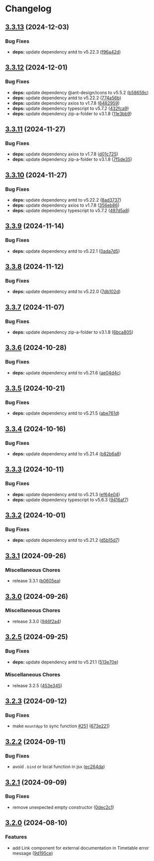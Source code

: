 # Changelog

## [3.3.13](https://github.com/thangved/ctu-extension/compare/v3.3.12...v3.3.13) (2024-12-03)


### Bug Fixes

* **deps:** update dependency antd to v5.22.3 ([f96a42d](https://github.com/thangved/ctu-extension/commit/f96a42d5f30076ede41349fb51825d2abfef26bf))

## [3.3.12](https://github.com/thangved/ctu-extension/compare/v3.3.11...v3.3.12) (2024-12-01)

### Bug Fixes

-   **deps:** update dependency @ant-design/icons to v5.5.2 ([b58659c](https://github.com/thangved/ctu-extension/commit/b58659c334c1c2112b9a2e3a3a5f660a900f5163))
-   **deps:** update dependency antd to v5.22.2 ([774a56b](https://github.com/thangved/ctu-extension/commit/774a56b151ccc8993e823842a239cff1a7d43c15))
-   **deps:** update dependency axios to v1.7.8 ([6482959](https://github.com/thangved/ctu-extension/commit/6482959edc8901595530aae8d5bc93cff2d01045))
-   **deps:** update dependency typescript to v5.7.2 ([432fca9](https://github.com/thangved/ctu-extension/commit/432fca96c14b09c77a19d95322758a5ccf280c75))
-   **deps:** update dependency zip-a-folder to v3.1.8 ([11e3bb9](https://github.com/thangved/ctu-extension/commit/11e3bb9f86040c85290558ab031d3277634b950d))

## [3.3.11](https://github.com/thangved/ctu-extension/compare/v3.3.10...v3.3.11) (2024-11-27)

### Bug Fixes

-   **deps:** update dependency axios to v1.7.8 ([d01c725](https://github.com/thangved/ctu-extension/commit/d01c7258bb1e07cf2cfd10bdbfd91d33623de027))
-   **deps:** update dependency zip-a-folder to v3.1.8 ([7f5de35](https://github.com/thangved/ctu-extension/commit/7f5de358848ee0f5044d339aaac1ad8028f7dd17))

## [3.3.10](https://github.com/thangved/ctu-extension/compare/v3.3.9...v3.3.10) (2024-11-27)

### Bug Fixes

-   **deps:** update dependency antd to v5.22.2 ([8ad3737](https://github.com/thangved/ctu-extension/commit/8ad3737a0ebc9fc1f1956dd2197dc6895b52c712))
-   **deps:** update dependency axios to v1.7.8 ([356eb86](https://github.com/thangved/ctu-extension/commit/356eb86397af3a32c20cdf95e4116909800e7ecc))
-   **deps:** update dependency typescript to v5.7.2 ([497d5a8](https://github.com/thangved/ctu-extension/commit/497d5a81d0e8eb980b9764ee87731a337b7b3967))

## [3.3.9](https://github.com/thangved/ctu-extension/compare/v3.3.8...v3.3.9) (2024-11-14)

### Bug Fixes

-   **deps:** update dependency antd to v5.22.1 ([0ada7d5](https://github.com/thangved/ctu-extension/commit/0ada7d5b4889bf127fdc4a4d30e348c254417546))

## [3.3.8](https://github.com/thangved/ctu-extension/compare/v3.3.7...v3.3.8) (2024-11-12)

### Bug Fixes

-   **deps:** update dependency antd to v5.22.0 ([7db102d](https://github.com/thangved/ctu-extension/commit/7db102d8dd9737f4e48db569ba972a2b4a8a02ce))

## [3.3.7](https://github.com/thangved/ctu-extension/compare/v3.3.6...v3.3.7) (2024-11-07)

### Bug Fixes

-   **deps:** update dependency zip-a-folder to v3.1.8 ([6bca805](https://github.com/thangved/ctu-extension/commit/6bca80594ca2d6797d9c57f8e7853648d8726253))

## [3.3.6](https://github.com/thangved/ctu-extension/compare/v3.3.5...v3.3.6) (2024-10-28)

### Bug Fixes

-   **deps:** update dependency antd to v5.21.6 ([ae04d4c](https://github.com/thangved/ctu-extension/commit/ae04d4ce3ebf29c228896cafcaf4860a744afdfd))

## [3.3.5](https://github.com/thangved/ctu-extension/compare/v3.3.4...v3.3.5) (2024-10-21)

### Bug Fixes

-   **deps:** update dependency antd to v5.21.5 ([abe761d](https://github.com/thangved/ctu-extension/commit/abe761dfcf770b572365cc3ea0b7fcaf795bd4f3))

## [3.3.4](https://github.com/thangved/ctu-extension/compare/v3.3.3...v3.3.4) (2024-10-16)

### Bug Fixes

-   **deps:** update dependency antd to v5.21.4 ([b82b6a8](https://github.com/thangved/ctu-extension/commit/b82b6a8e3f82c4007a8d0e436d756536d6b02c03))

## [3.3.3](https://github.com/thangved/ctu-extension/compare/v3.3.2...v3.3.3) (2024-10-11)

### Bug Fixes

-   **deps:** update dependency antd to v5.21.3 ([ef64e04](https://github.com/thangved/ctu-extension/commit/ef64e0469e1213c32259f99bd8ec998da5c45030))
-   **deps:** update dependency typescript to v5.6.3 ([9416af7](https://github.com/thangved/ctu-extension/commit/9416af7f0b6bc309619f894ec451fbaf4a23e657))

## [3.3.2](https://github.com/thangved/ctu-extension/compare/v3.3.1...v3.3.2) (2024-10-01)

### Bug Fixes

-   **deps:** update dependency antd to v5.21.2 ([d5b15d7](https://github.com/thangved/ctu-extension/commit/d5b15d7e997d2d2a56349396ca01d8ccec409063))

## [3.3.1](https://github.com/thangved/ctu-extension/compare/v3.3.0...v3.3.1) (2024-09-26)

### Miscellaneous Chores

-   release 3.3.1 ([b0605ea](https://github.com/thangved/ctu-extension/commit/b0605ea6451e9a58aacc364410bc0c8f680f9609))

## [3.3.0](https://github.com/thangved/ctu-extension/compare/v3.2.5...v3.3.0) (2024-09-26)

### Miscellaneous Chores

-   release 3.3.0 ([946f2a4](https://github.com/thangved/ctu-extension/commit/946f2a468ea3a233c403d2f71ecd2d8c463e36fd))

## [3.2.5](https://github.com/thangved/ctu-extension/compare/v3.2.3...v3.2.5) (2024-09-25)

### Bug Fixes

-   **deps:** update dependency antd to v5.21.1 ([513e70e](https://github.com/thangved/ctu-extension/commit/513e70e0d815e6db9e0a45613b0bb6a1b4b4c864))

### Miscellaneous Chores

-   release 3.2.5 ([453e345](https://github.com/thangved/ctu-extension/commit/453e345b16c174e2eba1b1d05429f71154086e4a))

## [3.2.3](https://github.com/thangved/ctu-extension/compare/v3.2.2...v3.2.3) (2024-09-12)

### Bug Fixes

-   make `mountApp` to sync function [#251](https://github.com/thangved/ctu-extension/issues/251) ([673e221](https://github.com/thangved/ctu-extension/commit/673e221ee737341c92586dfb5deebc90b2e03aad))

## [3.2.2](https://github.com/thangved/ctu-extension/compare/v3.2.1...v3.2.2) (2024-09-11)

### Bug Fixes

-   avoid `.bind` or local function in jsx ([ec264da](https://github.com/thangved/ctu-extension/commit/ec264da8bc043617701bd2aef1e5becf4130ac1b))

## [3.2.1](https://github.com/thangved/ctu-extension/compare/v3.2.0...v3.2.1) (2024-09-09)

### Bug Fixes

-   remove unexpected empty constructor ([0dec2c1](https://github.com/thangved/ctu-extension/commit/0dec2c1abfd79e63fd410b6b23cfe4c91a5cad56))

## [3.2.0](https://github.com/thangved/ctu-extension/compare/v3.1.0...v3.2.0) (2024-08-10)

### Features

-   add Link component for external documentation in Timetable error message ([9d195ce](https://github.com/thangved/ctu-extension/commit/9d195cefa5010bd602252987e1224d523a98421a))
